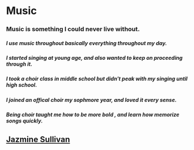 # Music 
### Music is something I could never live without.
##### I use music throughout basically everything throughout my day. 
##### I started singing at young age, and also wanted to keep on proceeding through it.
##### I took a choir class in middle school but didn't peak with my singing until high school.
##### I joined an offical choir my sophmore year, and loved it every sense.
##### Being choir taught me how to be more bold , and learn how memorize songs quickly. 


## [Jazmine Sullivan](https://www.youtube.com/watch?v=sJkaBKHie2o)
